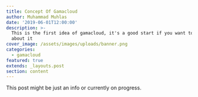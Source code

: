```yaml
---
title: Concept Of Gamacloud
author: Muhammad Muhlas
date: '2019-06-01T12:00:00'
description: >-
  This is the first idea of gamacloud, it's a good start if you want to learn
  about it
cover_image: /assets/images/uploads/banner.png
categories:
  - gamacloud
featured: true
extends: _layouts.post
section: content
---
```

This post might be just an info or currently on progress.
